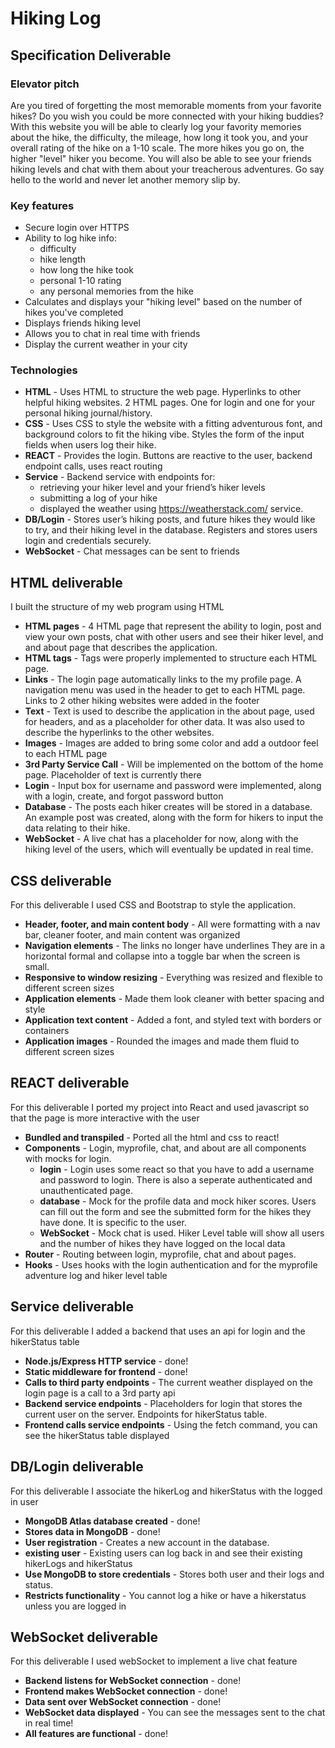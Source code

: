 # Hiking Log

## Specification Deliverable

### Elevator pitch

Are you tired of forgetting the most memorable moments from your favorite hikes? Do you wish you could be more connected with your hiking buddies? With this website you will be able to clearly log your favority memories about the hike, the difficulty, the mileage, how long it took you, and your overall rating of the hike on a 1-10 scale. The more hikes you go on, the higher "level" hiker you become. You will also be able to see your friends hiking levels and chat with them about your treacherous adventures. Go say hello to the world and never let another memory slip by.


### Key features

- Secure login over HTTPS
- Ability to log hike info:
  - difficulty
  - hike length
  - how long the hike took
  - personal 1-10 rating
  - any personal memories from the hike
- Calculates and displays your "hiking level" based on the number of hikes you've completed
- Displays friends hiking level
- Allows you to chat in real time with friends
- Display the current weather in your city

### Technologies
- **HTML** - Uses HTML to structure the web page. Hyperlinks to other helpful hiking websites. 2 HTML pages. One for login and one for your personal hiking journal/history.
- **CSS** - Uses CSS to style the website with a fitting adventurous font, and background colors to fit the hiking vibe. Styles the form of the input fields when users log their hike.
- **REACT** - Provides the login. Buttons are reactive to the user, backend endpoint calls, uses react routing
- **Service** - Backend service with endpoints for:
  - retrieving your hiker level and your friend’s hiker levels
  - submitting a log of your hike
  - displayed the weather using https://weatherstack.com/ service.
- **DB/Login** - Stores user’s hiking posts, and future hikes they would like to try, and their hiking level in the database. Registers and stores users login and credentials securely.
- **WebSocket** - Chat messages can be sent to friends

## HTML deliverable
I built the structure of my web program using HTML

- **HTML pages** - 4 HTML page that represent the ability to login, post and view your own posts, chat with other users and see their hiker level, and and about page that describes the application.
- **HTML tags** - Tags were properly implemented to structure each HTML page.
- **Links** - The login page automatically links to the my profile page. A navigation menu was used in the header to get to each HTML page. Links to 2 other hiking websites were added in the footer
- **Text** - Text is used to describe the application in the about page, used for headers, and as a placeholder for other data. It was also used to describe the hyperlinks to the other websites.
- **Images** - Images are added to bring some color and add a outdoor feel to each HTML page
- **3rd Party Service Call** - Will be implemented on the bottom of the home page. Placeholder of text is currently there
- **Login** - Input box for username and password were implemented, along with a login, create, and forgot password button
- **Database** - The posts each hiker creates will be stored in a database. An example post was created, along with the form for hikers to input the data relating to their hike.
- **WebSocket** - A live chat has a placeholder for now, along with the hiking level of the users, which will eventually be updated in real time.

## CSS deliverable
For this deliverable I used CSS and Bootstrap to style the application.

- **Header, footer, and main content body** - All were formatting with a nav bar, cleaner footer, and main content was organized
- **Navigation elements** - The links no longer have underlines They are in a horizontal formal and collapse into a toggle bar when the screen is small.
- **Responsive to window resizing** - Everything was resized and flexible to different screen sizes
- **Application elements** - Made them look cleaner with better spacing and style
- **Application text content** - Added a font, and styled text with borders or containers
- **Application images** - Rounded the images and made them fluid to different screen sizes


## REACT deliverable
For this deliverable I ported my project into React and used javascript so that the page is more interactive with the user

- **Bundled and transpiled** - Ported all the html and css to react!
- **Components** - Login, myprofile, chat, and about are all components with mocks for login.
  - **login** - Login uses some react so that you have to add a username and password to login. There is also a seperate authenticated and unauthenticated page.
  - **database** - Mock for the profile data and mock hiker scores. Users can fill out the form and see the submitted form for the hikes they have done. It is specific to the user.
  - **WebSocket** - Mock chat is used. Hiker Level table will show all users and the number of hikes they have logged on the local data
- **Router** - Routing between login, myprofile, chat and about pages.
- **Hooks** - Uses hooks with the login authentication and for the myprofile adventure log and hiker level table

## Service deliverable

For this deliverable I added a backend that uses an api for login and the hikerStatus table

- **Node.js/Express HTTP service** - done!
- **Static middleware for frontend** - done!
- **Calls to third party endpoints** - The current weather displayed on the login page is a call to a 3rd party api
- **Backend service endpoints** - Placeholders for login that stores the current user on the server. Endpoints for hikerStatus table.
- **Frontend calls service endpoints** - Using the fetch command, you can see the hikerStatus table displayed

## DB/Login deliverable

For this deliverable I associate the hikerLog and hikerStatus with the logged in user

- **MongoDB Atlas database created** - done!
- **Stores data in MongoDB** - done!
- **User registration** - Creates a new account in the database.
- **existing user** - Existing users can log back in and see their existing hikerLogs and hikerStatus
- **Use MongoDB to store credentials** - Stores both user and their logs and status.
- **Restricts functionality** - You cannot log a hike or have a hikerstatus unless you are logged in

## WebSocket deliverable

For this deliverable I used webSocket to implement a live chat feature

- **Backend listens for WebSocket connection** - done!
- **Frontend makes WebSocket connection** - done!
- **Data sent over WebSocket connection** - done!
- **WebSocket data displayed** - You can see the messages sent to the chat in real time!
- **All features are functional** - done!
